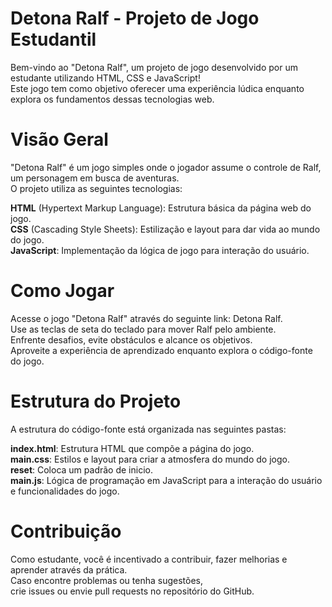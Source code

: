 # Detona Ralf - Projeto de Jogo Estudantil
Bem-vindo ao "Detona Ralf", um projeto de jogo desenvolvido por um estudante utilizando HTML, CSS e JavaScript! <br>Este jogo tem como objetivo oferecer uma experiência lúdica enquanto explora os fundamentos dessas tecnologias web.

# Visão Geral
"Detona Ralf" é um jogo simples onde o jogador assume o controle de Ralf, um personagem em busca de aventuras. <br> O projeto utiliza as seguintes tecnologias:

**HTML** (Hypertext Markup Language): Estrutura básica da página web do jogo.<br>
**CSS** (Cascading Style Sheets): Estilização e layout para dar vida ao mundo do jogo.<br>
**JavaScript**: Implementação da lógica de jogo para interação do usuário.<br>


# Como Jogar
Acesse o jogo "Detona Ralf" através do seguinte link: Detona Ralf.<br>
Use as teclas de seta do teclado para mover Ralf pelo ambiente.<br>
Enfrente desafios, evite obstáculos e alcance os objetivos.<br>
Aproveite a experiência de aprendizado enquanto explora o código-fonte do jogo.<br>

# Estrutura do Projeto
A estrutura do código-fonte está organizada nas seguintes pastas:

**index.html**: Estrutura HTML que compõe a página do jogo.<br>
**main.css**: Estilos e layout para criar a atmosfera do mundo do jogo.<br>
**reset**: Coloca um padrão de inicio.<br>
**main.js**: Lógica de programação em JavaScript para a interação do usuário e funcionalidades do jogo.<br>

# Contribuição
Como estudante, você é incentivado a contribuir, fazer melhorias e aprender através da prática. <br> Caso encontre problemas ou tenha sugestões, <br>crie issues ou envie pull requests no repositório do GitHub.
